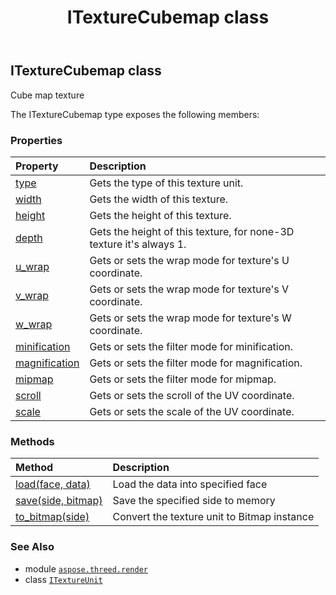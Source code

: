 ﻿---
title: ITextureCubemap class
second_title: Aspose.3D for Python via .NET API References
description: 
type: docs
weight: 170
url: /python-net/aspose.threed.render/itexturecubemap/
is_root: false
---

## ITextureCubemap class

Cube map texture



The ITextureCubemap type exposes the following members:

### Properties
| Property | Description |
| :- | :- |
| [type](/3d/python-net/aspose.threed.render/itexturecubemap/type) | Gets the type of this texture unit. |
| [width](/3d/python-net/aspose.threed.render/itexturecubemap/width) | Gets the width of this texture. |
| [height](/3d/python-net/aspose.threed.render/itexturecubemap/height) | Gets the height of this texture. |
| [depth](/3d/python-net/aspose.threed.render/itexturecubemap/depth) | Gets the height of this texture, for none-3D texture it's always 1. |
| [u_wrap](/3d/python-net/aspose.threed.render/itexturecubemap/u_wrap) | Gets or sets the wrap mode for texture's U coordinate. |
| [v_wrap](/3d/python-net/aspose.threed.render/itexturecubemap/v_wrap) | Gets or sets the wrap mode for texture's V coordinate. |
| [w_wrap](/3d/python-net/aspose.threed.render/itexturecubemap/w_wrap) | Gets or sets the wrap mode for texture's W coordinate. |
| [minification](/3d/python-net/aspose.threed.render/itexturecubemap/minification) | Gets or sets the filter mode for minification. |
| [magnification](/3d/python-net/aspose.threed.render/itexturecubemap/magnification) | Gets or sets the filter mode for magnification. |
| [mipmap](/3d/python-net/aspose.threed.render/itexturecubemap/mipmap) | Gets or sets the filter mode for mipmap. |
| [scroll](/3d/python-net/aspose.threed.render/itexturecubemap/scroll) | Gets or sets the scroll of the UV coordinate. |
| [scale](/3d/python-net/aspose.threed.render/itexturecubemap/scale) | Gets or sets the scale of the UV coordinate. |


### Methods
| Method | Description |
| :- | :- |
| [load(face, data)](/3d/python-net/aspose.threed.render/itexturecubemap/load/#CubeFace-TextureData) | Load the data into specified face |
| [save(side, bitmap)](/3d/python-net/aspose.threed.render/itexturecubemap/save/#CubeFace-aspose.pydrawing.Bitmap) | Save the specified side to memory |
| [to_bitmap(side)](/3d/python-net/aspose.threed.render/itexturecubemap/to_bitmap/#CubeFace) | Convert the texture unit to Bitmap instance |



### See Also
* module [`aspose.threed.render`](..)
* class [`ITextureUnit`](/3d/python-net/aspose.threed.render/itextureunit)
